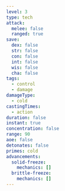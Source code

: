 ```yaml
---
level: 3
type: tech
attack:
  melee: false
  ranged: true
save:
  dex: false
  str: false
  con: false
  int: false
  wis: false
  cha: false
tags:
  - control
  - damage
damageType:
  - cold
castingTimes:
  - action
duration: false
instant: true
concentration: false
range: 90
aoe: false
detonates: false
primes: cold
advancements:
  solid-freeze:
    mechanics: []
  brittle-freeze:
    mechanics: []
---
```

